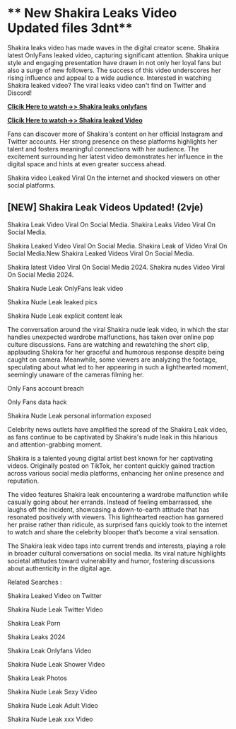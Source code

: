 
# ** New   Shakira Leaks Video Updated files 3dnt** #

  Shakira leaks video has made waves in the digital creator scene.  Shakira latest OnlyFans leaked video, capturing significant attention.  Shakira unique style and engaging presentation have drawn in not only her loyal fans but also a surge of new followers. The success of this video underscores her rising influence and appeal to a wide audience. Interested in watching  Shakira leaked video? The viral leaks video can't find on Twitter and Discord!

**[Clicik Here to watch->>  Shakira leaks onlyfans ](http://xflirt.top)**

**[Clicik Here to watch->>  Shakira leaked Video](http://xflirt.top)**

Fans can discover more of  Shakira's content on her official Instagram and Twitter accounts. Her strong presence on these platforms highlights her talent and fosters meaningful connections with her audience. The excitement surrounding her latest video demonstrates her influence in the digital space and hints at even greater success ahead.

  Shakira video Leaked Viral On the internet and shocked viewers on other social platforms.

## [NEW]   Shakira Leak Videos Updated!  (2vje) ##

  Shakira Leak Video Viral On Social Media.  Shakira Leaks Video Viral On Social Media.

  Shakira Leaked Video Viral On Social Media.  Shakira Leak of Video Viral On Social Media.New  Shakira Leaked Videos Viral On Social Media.

  Shakira latest Video Viral On Social Media 2024.  Shakira nudes Video Viral On Social Media 2024.

  Shakira Nude Leak OnlyFans leak video

  Shakira Nude Leak leaked pics

  Shakira Nude Leak explicit content leak

The conversation around the viral  Shakira nude leak video, in which the star handles unexpected wardrobe malfunctions, has taken over online pop culture discussions. Fans are watching and rewatching the short clip, applauding  Shakira for her graceful and humorous response despite being caught on camera. Meanwhile, some viewers are analyzing the footage, speculating about what led to her appearing in such a lighthearted moment, seemingly unaware of the cameras filming her.

Only Fans account breach

Only Fans data hack

  Shakira Nude Leak personal information exposed

Celebrity news outlets have amplified the spread of the  Shakira Leak video, as fans continue to be captivated by  Shakira's nude leak in this hilarious and attention-grabbing moment.

  Shakira is a talented young digital artist best known for her captivating videos. Originally posted on TikTok, her content quickly gained traction across various social media platforms, enhancing her online presence and reputation.

The video features   Shakira leak encountering a wardrobe malfunction while casually going about her errands. Instead of feeling embarrassed, she laughs off the incident, showcasing a down-to-earth attitude that has resonated positively with viewers. This lighthearted reaction has garnered her praise rather than ridicule, as surprised fans quickly took to the internet to watch and share the celebrity blooper that’s become a viral sensation.

The  Shakira leak video taps into current trends and interests, playing a role in broader cultural conversations on social media. Its viral nature highlights societal attitudes toward vulnerability and humor, fostering discussions about authenticity in the digital age.

Related Searches :

  Shakira Leaked Video on Twitter

  Shakira Nude Leak Twitter Video

  Shakira Leak Porn

  Shakira Leaks 2024

  Shakira Leak Onlyfans Video

  Shakira Nude Leak Shower Video

  Shakira Leak Photos

  Shakira Nude Leak Sexy Video

  Shakira Nude Leak Adult Video

  Shakira Nude Leak xxx Video


